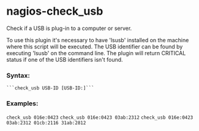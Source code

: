 # nagios-check_usb

Check if a USB is plug-in to a computer or server.

To use this plugin it's necessary to have 'lsusb' installed on the machine where this script will be executed.
The USB identifier can be found by executing 'lsusb' on the command line.
The plugin will return CRITICAL status if one of the USB identifiers isn't found.

### Syntax:
    ```check_usb USB-ID [USB-ID:]```


### Examples:
```check_usb 016e:0423```
```check_usb 016e:0423 03ab:2312```
```check_usb 016e:0423 03ab:2312 01cb:2116 31ab:2812```

